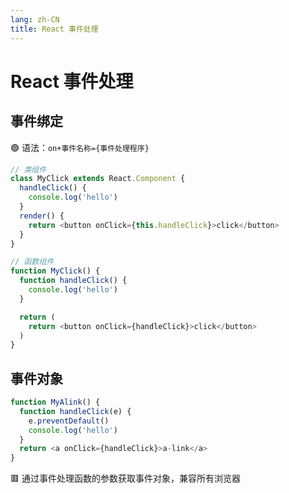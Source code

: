 ```yaml
---
lang: zh-CN
title: React 事件处理
---
```


# React 事件处理

## 事件绑定

:green_circle: 语法：`on+事件名称={事件处理程序}`

```js
// 类组件
class MyClick extends React.Component {
  handleClick() {
    console.log('hello')
  }
  render() {
    return <button onClick={this.handleClick}>click</button>
  }
}

// 函数组件
function MyClick() {
  function handleClick() {
    console.log('hello')
  }

  return (
    return <button onClick={handleClick}>click</button>
  )
}
```

## 事件对象

```js
function MyAlink() {
  function handleClick(e) {
    e.preventDefault()
    console.log('hello')
  }
  return <a onClick={handleClick}>a-link</a>
}
```

:red_square: 通过事件处理函数的参数获取事件对象，兼容所有浏览器
